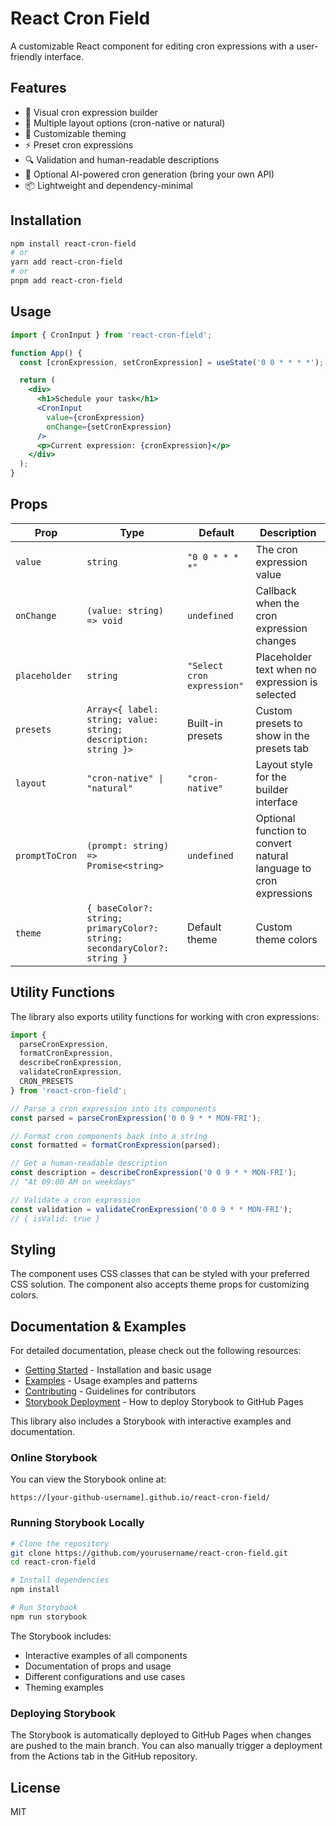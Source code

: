 # React Cron Field

A customizable React component for editing cron expressions with a user-friendly interface.

## Features

- 📅 Visual cron expression builder
- 🔄 Multiple layout options (cron-native or natural)
- 🎨 Customizable theming
- ⚡ Preset cron expressions
- 🔍 Validation and human-readable descriptions
- 🤖 Optional AI-powered cron generation (bring your own API)
- 📦 Lightweight and dependency-minimal

## Installation

```bash
npm install react-cron-field
# or
yarn add react-cron-field
# or
pnpm add react-cron-field
```

## Usage

```jsx
import { CronInput } from 'react-cron-field';

function App() {
  const [cronExpression, setCronExpression] = useState('0 0 * * * *');

  return (
    <div>
      <h1>Schedule your task</h1>
      <CronInput 
        value={cronExpression} 
        onChange={setCronExpression} 
      />
      <p>Current expression: {cronExpression}</p>
    </div>
  );
}
```

## Props

| Prop | Type | Default | Description |
|------|------|---------|-------------|
| `value` | `string` | `"0 0 * * * *"` | The cron expression value |
| `onChange` | `(value: string) => void` | `undefined` | Callback when the cron expression changes |
| `placeholder` | `string` | `"Select cron expression"` | Placeholder text when no expression is selected |
| `presets` | `Array<{ label: string; value: string; description: string }>` | Built-in presets | Custom presets to show in the presets tab |
| `layout` | `"cron-native" \| "natural"` | `"cron-native"` | Layout style for the builder interface |
| `promptToCron` | `(prompt: string) => Promise<string>` | `undefined` | Optional function to convert natural language to cron expressions |
| `theme` | `{ baseColor?: string; primaryColor?: string; secondaryColor?: string }` | Default theme | Custom theme colors |

## Utility Functions

The library also exports utility functions for working with cron expressions:

```jsx
import { 
  parseCronExpression, 
  formatCronExpression, 
  describeCronExpression, 
  validateCronExpression,
  CRON_PRESETS
} from 'react-cron-field';

// Parse a cron expression into its components
const parsed = parseCronExpression('0 0 9 * * MON-FRI');

// Format cron components back into a string
const formatted = formatCronExpression(parsed);

// Get a human-readable description
const description = describeCronExpression('0 0 9 * * MON-FRI');
// "At 09:00 AM on weekdays"

// Validate a cron expression
const validation = validateCronExpression('0 0 9 * * MON-FRI');
// { isValid: true }
```

## Styling

The component uses CSS classes that can be styled with your preferred CSS solution. The component also accepts theme props for customizing colors.

## Documentation & Examples

For detailed documentation, please check out the following resources:

- [Getting Started](./docs/getting-started.md) - Installation and basic usage
- [Examples](./docs/examples.md) - Usage examples and patterns
- [Contributing](./docs/contributing.md) - Guidelines for contributors
- [Storybook Deployment](./docs/storybook-deployment.md) - How to deploy Storybook to GitHub Pages

This library also includes a Storybook with interactive examples and documentation.

### Online Storybook

You can view the Storybook online at:

```
https://[your-github-username].github.io/react-cron-field/
```

### Running Storybook Locally

```bash
# Clone the repository
git clone https://github.com/yourusername/react-cron-field.git
cd react-cron-field

# Install dependencies
npm install

# Run Storybook
npm run storybook
```

The Storybook includes:
- Interactive examples of all components
- Documentation of props and usage
- Different configurations and use cases
- Theming examples

### Deploying Storybook

The Storybook is automatically deployed to GitHub Pages when changes are pushed to the main branch. You can also manually trigger a deployment from the Actions tab in the GitHub repository.

## License

MIT
